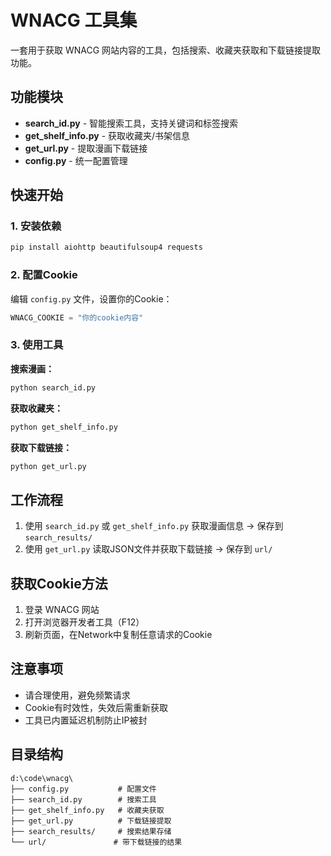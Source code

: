 # WNACG 工具集

一套用于获取 WNACG 网站内容的工具，包括搜索、收藏夹获取和下载链接提取功能。

## 功能模块

- **search_id.py** - 智能搜索工具，支持关键词和标签搜索
- **get_shelf_info.py** - 获取收藏夹/书架信息
- **get_url.py** - 提取漫画下载链接
- **config.py** - 统一配置管理

## 快速开始

### 1. 安装依赖

```bash
pip install aiohttp beautifulsoup4 requests
```

### 2. 配置Cookie

编辑 `config.py` 文件，设置你的Cookie：

```python
WNACG_COOKIE = "你的cookie内容"
```

### 3. 使用工具

**搜索漫画：**

```bash
python search_id.py
```

**获取收藏夹：**

```bash
python get_shelf_info.py
```

**获取下载链接：**

```bash
python get_url.py
```

## 工作流程

1. 使用 `search_id.py` 或 `get_shelf_info.py` 获取漫画信息 → 保存到 `search_results/`
2. 使用 `get_url.py` 读取JSON文件并获取下载链接 → 保存到 `url/`

## 获取Cookie方法

1. 登录 WNACG 网站
2. 打开浏览器开发者工具（F12）
3. 刷新页面，在Network中复制任意请求的Cookie

## 注意事项

- 请合理使用，避免频繁请求
- Cookie有时效性，失效后需重新获取
- 工具已内置延迟机制防止IP被封

## 目录结构

```
d:\code\wnacg\
├── config.py           # 配置文件
├── search_id.py        # 搜索工具
├── get_shelf_info.py   # 收藏夹获取
├── get_url.py          # 下载链接提取
├── search_results/     # 搜索结果存储
└── url/               # 带下载链接的结果
```